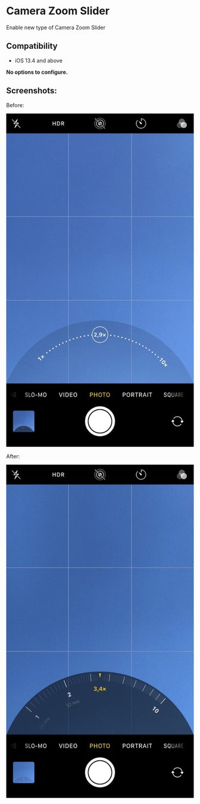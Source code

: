 # Camera Zoom Slider
Enable new type of Camera Zoom Slider

## Compatibility
* iOS 13.4 and above

**No options to configure.**

## Screenshots:

Before:

![before](screenshots/before.jpg)

After:

![after](screenshots/after.jpg)
